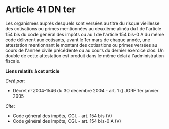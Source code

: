 # Article 41 DN ter

Les organismes auprès desquels sont versées au titre du risque vieillesse des cotisations ou primes mentionnées au deuxième
alinéa du I de l'article 154 bis du code général des impôts ou au I de l'article 154 bis-0 A du même code délivrent aux
cotisants, avant le 1er mars de chaque année, une attestation mentionnant le montant des cotisations ou primes versées au
cours de l'année civile précédente ou au cours du dernier exercice clos. Un double de cette attestation est produit dans le
même délai à l'administration fiscale.

**Liens relatifs à cet article**

_Créé par_:

  - Décret n°2004-1546 du 30 décembre 2004 - art. 1 () JORF 1er janvier 2005

_Cite_:

  - Code général des impôts, CGI. - art. 154 bis (V)
  - Code général des impôts, CGI. - art. 154 bis-0 A (V)
